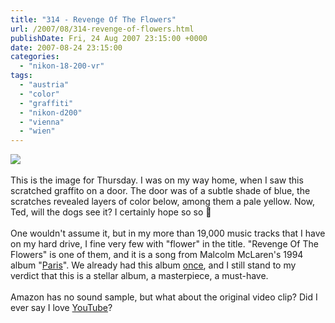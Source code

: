 ```yaml
---
title: "314 - Revenge Of The Flowers"
url: /2007/08/314-revenge-of-flowers.html
publishDate: Fri, 24 Aug 2007 23:15:00 +0000
date: 2007-08-24 23:15:00
categories: 
  - "nikon-18-200-vr"
tags: 
  - "austria"
  - "color"
  - "graffiti"
  - "nikon-d200"
  - "vienna"
  - "wien"
---
```

<a href="https://d25zfm9zpd7gm5.cloudfront.net/1200x1200/2007/20070823_172600_nx_ps.jpg"><img src="https://d25zfm9zpd7gm5.cloudfront.net/0600x0600/2007/20070823_172600_nx_ps.jpg"/></a><br/><br/>This is the image for Thursday. I was on my way home, when I saw this scratched graffito on a door. The door was of a subtle shade of blue, the scratches revealed layers of color below, among them a pale yellow. Now, Ted, will the dogs see it? I certainly hope so so 🙂<br/><br/>One wouldn't assume it, but in my more than 19,000 music tracks that I have on my hard drive, I fine very few with "flower" in the title. "Revenge Of The Flowers" is one of them, and it is a song from Malcolm McLaren's 1994 album "<a href="hittp://www.amazon.co.uk/Paris-Australian-Malcolm-Mclaren/dp/B000025GJJ" target="_blank">Paris</a>". We already had this album <a href="/2007/01/92-jazz-is-paris-paris-is-jazz.html" target="_blank">once</a>, and I still stand to my verdict that this is a stellar album, a masterpiece, a must-have.<br/><br/>Amazon has no sound sample, but what about the original video clip? Did I ever say I love <a href="http://www.youtube.com/watch?v=gn3w2nbzQYQ" target="_blank">YouTube</a>?
